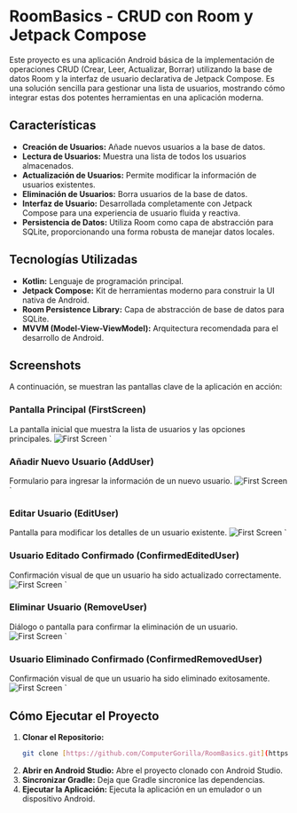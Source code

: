 # RoomBasics - CRUD con Room y Jetpack Compose

Este proyecto es una aplicación Android básica de la implementación de operaciones CRUD (Crear, Leer, Actualizar, Borrar) utilizando la base de datos Room y la interfaz de usuario declarativa de Jetpack Compose. Es una solución sencilla para gestionar una lista de usuarios, mostrando cómo integrar estas dos potentes herramientas en una aplicación moderna.

## Características

* **Creación de Usuarios:** Añade nuevos usuarios a la base de datos.
* **Lectura de Usuarios:** Muestra una lista de todos los usuarios almacenados.
* **Actualización de Usuarios:** Permite modificar la información de usuarios existentes.
* **Eliminación de Usuarios:** Borra usuarios de la base de datos.
* **Interfaz de Usuario:** Desarrollada completamente con Jetpack Compose para una experiencia de usuario fluida y reactiva.
* **Persistencia de Datos:** Utiliza Room como capa de abstracción para SQLite, proporcionando una forma robusta de manejar datos locales.

## Tecnologías Utilizadas

* **Kotlin:** Lenguaje de programación principal.
* **Jetpack Compose:** Kit de herramientas moderno para construir la UI nativa de Android.
* **Room Persistence Library:** Capa de abstracción de base de datos para SQLite.
* **MVVM (Model-View-ViewModel):** Arquitectura recomendada para el desarrollo de Android.

## Screenshots

A continuación, se muestran las pantallas clave de la aplicación en acción:

### Pantalla Principal (FirstScreen)
La pantalla inicial que muestra la lista de usuarios y las opciones principales.
![First Screen](screenshots/FirstScreen.png)
`
### Añadir Nuevo Usuario (AddUser)
Formulario para ingresar la información de un nuevo usuario.
![First Screen](screenshots/AddUser.png)
`
### Editar Usuario (EditUser)
Pantalla para modificar los detalles de un usuario existente.
![First Screen](screenshots/EditUser.png)
`
### Usuario Editado Confirmado (ConfirmedEditedUser)
Confirmación visual de que un usuario ha sido actualizado correctamente.
![First Screen](screenshots/ConfirmedEditedUser.png)
`
### Eliminar Usuario (RemoveUser)
Diálogo o pantalla para confirmar la eliminación de un usuario.
![First Screen](screenshots/RemoveUser.png)
`
### Usuario Eliminado Confirmado (ConfirmedRemovedUser)
Confirmación visual de que un usuario ha sido eliminado exitosamente.
![First Screen](screenshots/ConfirmedRemovedUser.png)
`

## Cómo Ejecutar el Proyecto

1.  **Clonar el Repositorio:**
    ```bash
    git clone [https://github.com/ComputerGorilla/RoomBasics.git](https://github.com/ComputerGorilla/RoomBasics.git)
    ```
2.  **Abrir en Android Studio:**
    Abre el proyecto clonado con Android Studio.
3.  **Sincronizar Gradle:**
    Deja que Gradle sincronice las dependencias.
4.  **Ejecutar la Aplicación:**
    Ejecuta la aplicación en un emulador o un dispositivo Android.

